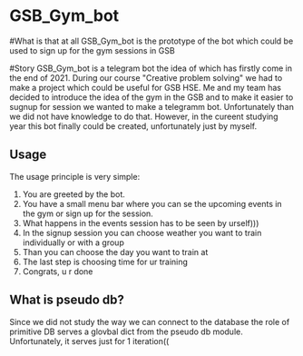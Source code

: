 # GSB_Gym_bot
#What is that at all
GSB_Gym_bot is the prototype of the bot which could be used to sign up for the gym sessions in GSB

#Story
GSB_Gym_bot is a telegram bot the idea of which has firstly come in the end of 2021.
During our course "Creative problem solving" we had to make a project which
could be useful for GSB HSE. Me and my team has decided to introduce the 
idea of the gym in the GSB and to make it easier to sugnup for session we wanted to make
a telegramm bot. Unfortunately than we did not have knowledge to do that. However,
in the cureent studying year this bot finally could be created, unfortunately just by myself.

## Usage

The usage principle is very simple:

1. You are greeted by the bot.
2. You have a small menu bar where you can se the upcoming events in the gym or sign up for the session.
3. What happens in the events session has to be seen by urself)))
4. In the signup session you can choose weather you want to train individually or with a group
5. Than you can choose the day you want to train at
6. The last step is choosing time for ur training
7. Congrats, u r done

## What is pseudo db?
Since we did not study the way we can connect to the database the role of primitive DB serves a glovbal dict 
from the pseudo db module. Unfortunately, it serves just for 1 iteration((
